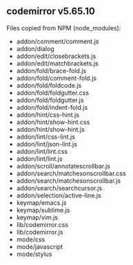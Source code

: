 ## codemirror v5.65.10

Files copied from NPM (node_modules):
* addon/comment/comment.js
* addon/dialog
* addon/edit/closebrackets.js
* addon/edit/matchbrackets.js
* addon/fold/brace-fold.js
* addon/fold/comment-fold.js
* addon/fold/foldcode.js
* addon/fold/foldgutter.css
* addon/fold/foldgutter.js
* addon/fold/indent-fold.js
* addon/hint/css-hint.js
* addon/hint/show-hint.css
* addon/hint/show-hint.js
* addon/lint/css-lint.js
* addon/lint/json-lint.js
* addon/lint/lint.css
* addon/lint/lint.js
* addon/scroll/annotatescrollbar.js
* addon/search/matchesonscrollbar.css
* addon/search/matchesonscrollbar.js
* addon/search/searchcursor.js
* addon/selection/active-line.js
* keymap/emacs.js
* keymap/sublime.js
* keymap/vim.js
* lib/codemirror.css
* lib/codemirror.js
* mode/css
* mode/javascript
* mode/stylus
